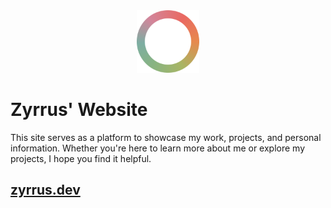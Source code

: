 <div align="center">
    <a href="https://zyrrus.dev">
        <img src="https://raw.githubusercontent.com/zyrrus/zyrrus-website/main/public/assets/rainbow-ring.png" alt="Ring Logo" width="100" height="100" />
    </a>
</div>

# Zyrrus' Website

This site serves as a platform to showcase my work, projects, and personal information. Whether you're here to learn more about me or explore my projects, I hope you find it helpful.

## [zyrrus.dev](https://zyrrus.dev)
